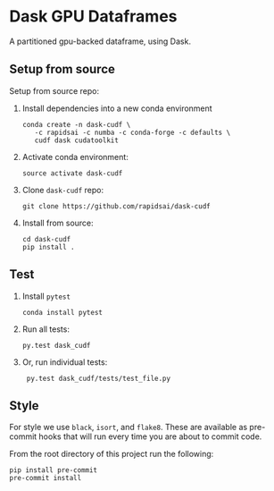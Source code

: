 # Dask GPU Dataframes


A partitioned gpu-backed dataframe, using Dask.

## Setup from source

Setup from source repo:

1.  Install dependencies into a new conda environment

        conda create -n dask-cudf \
           -c rapidsai -c numba -c conda-forge -c defaults \
           cudf dask cudatoolkit

2.  Activate conda environment:

        source activate dask-cudf

3.  Clone `dask-cudf` repo:

        git clone https://github.com/rapidsai/dask-cudf

4.  Install from source:

        cd dask-cudf
        pip install .

## Test

1.  Install `pytest`

        conda install pytest

2.  Run all tests:

        py.test dask_cudf

3. Or, run individual tests:

        py.test dask_cudf/tests/test_file.py

## Style

For style we use `black`, `isort`, and `flake8`.  These are available as
pre-commit hooks that will run every time you are about to commit code.

From the root directory of this project run the following:

```
pip install pre-commit
pre-commit install
```

